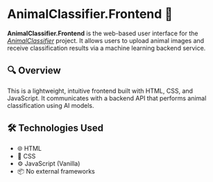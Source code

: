 # AnimalClassifier.Frontend 🐾

**AnimalClassifier.Frontend** is the web-based user interface for the [*AnimalClassifier*](https://github.com/Tomi1819/AnimalClassifier) project. It allows users to upload animal images and receive classification results via a machine learning backend service.

## 🔍 Overview

This is a lightweight, intuitive frontend built with HTML, CSS, and JavaScript. It communicates with a backend API that performs animal classification using AI models.

## 🛠️ Technologies Used

- 🌐 HTML
- 🎨 CSS
- ⚙️ JavaScript (Vanilla)
- 📦 No external frameworks
